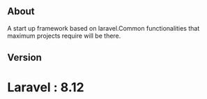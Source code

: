 ## About
A start up framework based on laravel.Common functionalities that maximum projects require will be there.

## Version
# Laravel : 8.12